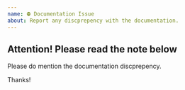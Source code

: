 ```yaml
---
name: ⛔ Documentation Issue
about: Report any discprepency with the documentation.
---
```


## Attention! Please read the note below

Please do mention the documentation discprepency.

Thanks!
